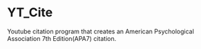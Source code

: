 # YT_Cite
Youtube citation program that creates an American Psychological Association 7th Edition(APA7) citation. 
